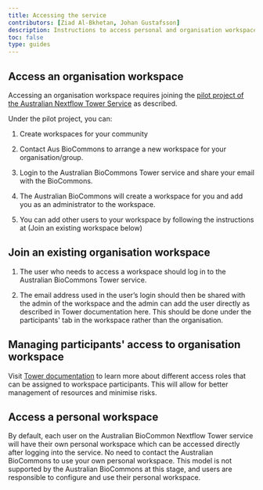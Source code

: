 ```yaml
---
title: Accessing the service
contributors: [Ziad Al-Bkhetan, Johan Gustafsson]
description: Instructions to access personal and organisation workspace.
toc: false
type: guides
---
```


## Access an organisation workspace

Accessing an organisation workspace requires joining the [pilot project of the Australian Nextflow Tower Service](/main/join_us.md) as described.

Under the pilot project, you can:

1. Create workspaces for your community

2. Contact Aus BioCommons to arrange a new workspace for your organisation/group.

3. Login to the Australian BioCommons Tower service and share your email with the BioCommons.

4. The Australian BioCommons will create a workspace for you and add you as an administrator to the workspace.

5. You can add other users to your workspace by following the instructions at (Join an existing workspace below)

## Join an existing organisation workspace

1. The user who needs to access a workspace should log in to the Australian BioCommons Tower service. 

2. The email address used in the user’s login should then be shared with the admin of the workspace and the admin can add the user directly as described in Tower documentation here. This should be done under the participants' tab in the workspace rather than the organisation.

## Managing participants' access to organisation workspace

Visit [Tower documentation](https://help.tower.nf/latest/orgs-and-teams/workspace-management/#participant-roles) to learn more about different access roles that can be assigned to workspace participants. This will allow for better management of resources and minimise risks. 


## Access a personal workspace

By default, each user on the Australian BioCommon Nextflow Tower service will have their own personal workspace which can be accessed directly after logging into the service. No need to contact the Australian BioCommons to use your own personal workspace. This model is not supported by the Australian BioCommons at this stage, and users are responsible to configure and use their personal workspace.

